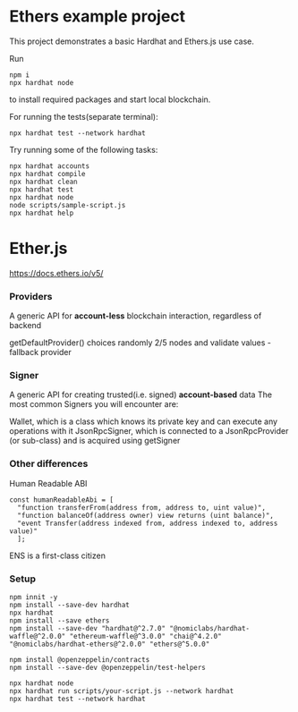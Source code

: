 # Ethers example project

This project demonstrates a basic Hardhat and Ethers.js use case.

Run

```
npm i
npx hardhat node
```

to install required packages and start local blockchain.

For running the tests(separate terminal):

```
npx hardhat test --network hardhat
```

Try running some of the following tasks:

```shell
npx hardhat accounts
npx hardhat compile
npx hardhat clean
npx hardhat test
npx hardhat node
node scripts/sample-script.js
npx hardhat help
```

# Ether.js

https://docs.ethers.io/v5/

### Providers

A generic API for **account-less** blockchain interaction, regardless of backend

getDefaultProvider() choices randomly 2/5 nodes and validate values - fallback provider

### Signer

A generic API for creating trusted(i.e. signed) **account-based** data
The most common Signers you will encounter are:

Wallet, which is a class which knows its private key and can execute any operations with it
JsonRpcSigner, which is connected to a JsonRpcProvider (or sub-class) and is acquired using getSigner

### Other differences

Human Readable ABI

```
const humanReadableAbi = [
  "function transferFrom(address from, address to, uint value)",
  "function balanceOf(address owner) view returns (uint balance)",
  "event Transfer(address indexed from, address indexed to, address value)"
  ];
```

ENS is a first-class citizen

### Setup

```
npm innit -y
npm install --save-dev hardhat
npx hardhat
npm install --save ethers
npm install --save-dev "hardhat@^2.7.0" "@nomiclabs/hardhat-waffle@^2.0.0" "ethereum-waffle@^3.0.0" "chai@^4.2.0" "@nomiclabs/hardhat-ethers@^2.0.0" "ethers@^5.0.0"

npm install @openzeppelin/contracts
npm install --save-dev @openzeppelin/test-helpers
```

```
npx hardhat node
npx hardhat run scripts/your-script.js --network hardhat
npx hardhat test --network hardhat
```
